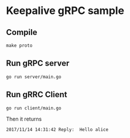# Keepalive gRPC sample

## Compile
```
make proto
```

## Run gRPC server
```
go run server/main.go
```

## Run gRRC Client
```
go run client/main.go
```

Then it returns
```
2017/11/14 14:31:42 Reply:  Hello alice
```

